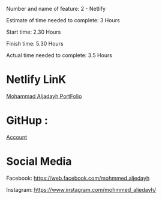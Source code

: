 Number and name of feature: 2 - Netlify

Estimate of time needed to complete: 3 Hours 

Start time: 2.30  Hours 

Finish time: 5.30  Hours 

Actual time needed to complete: 3.5 Hours 




# Netlify LinK 

[Mohammad Aljadayh PortFolio](https://youthful-elion-f3f206.netlify.app/)

# GitHup : 
[Account](https://github.com/MohammadAljadayh)



# Social Media


Facebook: <https://web.facebook.com/mohmmed.aljedayh>

Instagram: <https://www.instagram.com/mohmmed_aljedayh/>




